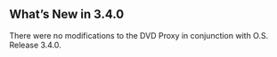 ## What’s New in 3.4.0

There were no modifications to the DVD Proxy in conjunction with O.S. Release 3.4.0.